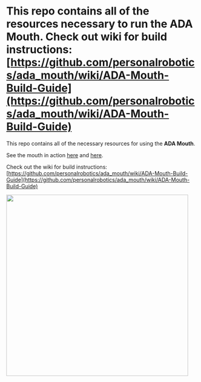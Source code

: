 This repo contains all of the resources necessary to run the **ADA Mouth**. Check out wiki for build instructions: [https://github.com/personalrobotics/ada_mouth/wiki/ADA-Mouth-Build-Guide](https://github.com/personalrobotics/ada_mouth/wiki/ADA-Mouth-Build-Guide)
=======
This repo contains all of the necessary resources for using the **ADA Mouth**. 

See the mouth in action [here](https://www.youtube.com/watch?v=ZxVxqeChxVc) and [here](https://www.youtube.com/watch?v=1Y0yb5UmyZ8).

Check out the wiki for build instructions: [https://github.com/personalrobotics/ada_mouth/wiki/ADA-Mouth-Build-Guide](https://github.com/personalrobotics/ada_mouth/wiki/ADA-Mouth-Build-Guide)

<img src="https://raw.githubusercontent.com/wiki/personalrobotics/ada_mouth/images/mouth_mounted.png?token=AA4DOGGM4DNAAS3CFIYNSH3BDLRMY" width="480">
